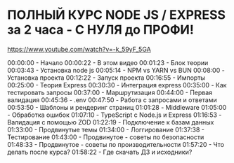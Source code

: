 # ПОЛНЫЙ КУРС NODE JS / EXPRESS за 2 часа - С НУЛЯ до ПРОФИ!
https://www.youtube.com/watch?v=-k_59yF_5GA

00:00:00 - Начало
00:00:22 - В этом видео
00:01:23 - Блок теории
00:03:43 - Установка node js
00:05:14 - NPM vs YARN vs BUN
00:08:00 - Установка проекта
00:12:22 - Запуск проекта
00:16:55 - Импорты
00:25:00 - Теория Express
00:30:30 - Интеграция express
00:35:00 - Как тестировать запросы
00:37:00 - Маршрутизация
00:44:00 - Первая валидация
00:45:36 - .env
00:47:50 - Работа с запросами и ответами
00:53:50 - Шаблоны и рендеринг страниц
01:01:28 - Middleware
01:05:00 - Обработка ошибок
01:07:10 - TypeScript с Node.js и Express
01:16:53 - Валидация с помощью ZOD
01:22:19 - Подключение к базам данных
01:33:00 - Продвинутые темы
01:34:00 - Логгирование
01:37:38 - Тестирование
01:43:00 - Продвинутое - советы по безопасности
01:48:33 - Продвинутое - советы по производительности
01:57:20 - Что делать после курса?
01:58:22 - Где скачать ДЗ и исходники?